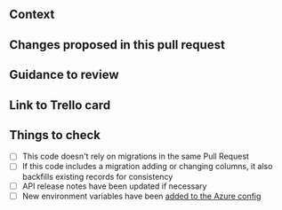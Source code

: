 ## Context

<!-- Why are you making this change? What might surprise someone about it? -->

## Changes proposed in this pull request

<!-- If there are UI changes, please include Before and After screenshots. -->

## Guidance to review

<!-- How could someone else check this work? Which parts do you want more feedback on? -->

## Link to Trello card

<!-- http://trello.com/123-example-card -->

## Things to check

- [ ] This code doesn't rely on migrations in the same Pull Request
- [ ] If this code includes a migration adding or changing columns, it also backfills existing records for consistency
- [ ] API release notes have been updated if necessary
- [ ] New environment variables have been [added to the Azure config](https://github.com/DFE-Digital/apply-for-teacher-training#azure-hosting-devops-pipeline)
